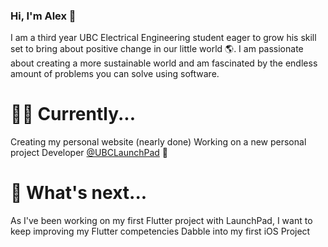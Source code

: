 ### Hi, I'm Alex 👋

I am a third year UBC Electrical Engineering student eager to grow his skill set to bring about positive change in our little world 🌎.
I am passionate about creating a more sustainable world and am fascinated by the endless amount of problems you can solve using software. 

# 🧑‍💻 Currently...
Creating my personal website (nearly done)
Working on a new personal project
Developer [@UBCLaunchPad](https://ubclaunchpad.com/) 🚀

# 🔮 What's next...
As I've been working on my first Flutter project with LaunchPad, I want to keep improving my Flutter competencies
Dabble into my first iOS Project
<!--
**AlexLassooij/AlexLassooij** is a ✨ _special_ ✨ repository because its `README.md` (this file) appears on your GitHub profile.

Here are some ideas to get you started:

- 🔭 I’m currently working on ...
- 🌱 I’m currently learning ...
- 👯 I’m looking to collaborate on ...
- 🤔 I’m looking for help with ...
- 💬 Ask me about ...
- 📫 How to reach me: ...
- 😄 Pronouns: ...
- ⚡ Fun fact: ...
-->
